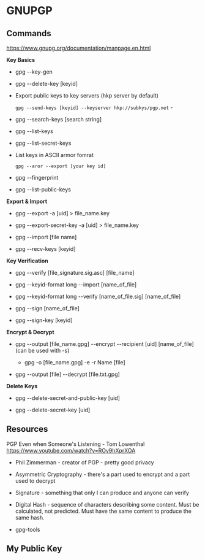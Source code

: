 # GNUPGP

## Commands
https://www.gnupg.org/documentation/manpage.en.html

**Key Basics**

-	gpg --key-gen

-	gpg --delete-key [keyid]

-   Export public keys to key servers (hkp server by default)

    `gpg --send-keys [keyid] --keyserver hkp://subkys/pgp.net` - 

-   gpg --search-keys [search string]

-   gpg --list-keys

-   gpg --list-secret-keys

-   List keys in ASCII armor fomrat

    `gpg --aror --export [your key id]`

-	gpg --fingerprint

-	gpg --list-public-keys

**Export & Import**

-	gpg --export -a [uid] > file_name.key

-	gpg --export-secret-key -a [uid] > file_name.key

-	gpg --import [file name]

-	gpg --recv-keys [keyid]

**Key Verification**

-	gpg --verify [file_signature.sig.asc] [file_name]

-	gpg --keyid-format long --import [name_of_file]

-	gpg --keyid-format long --verify [name_of_file.sig] [name_of_file]

-	gpg --sign [name_of_file]

-	gpg --sign-key [keyid]

**Encrypt & Decrypt**

-	gpg --output [file_name.gpg] --encrypt --recipient [uid] [name_of_file] (can be used with -s)
    
    -	gpg -o [file_name.gpg] -e -r Name [file]

-	gpg --output [file] --decrypt [file.txt.gpg]

**Delete Keys**

-	gpg --delete-secret-and-public-key [uid]

-	gpg --delete-secret-key [uid]

## Resources

PGP Even when Someone's Listening - Tom Lowenthal
https://www.youtube.com/watch?v=ROv9hXprXOA

-	Phil Zimmerman - creator of PGP - pretty good privacy

-	Asymmetric Cryptography - there's a part used to encrypt and a part used to
    decrypt

-	Signature - something that only I can produce and anyone can verify

-	Digital Hash - sequence of characters describing some content. Must be 
    calculated, not predicted. Must have the same content to produce the same hash.

-   gpg-tools

## My Public Key

